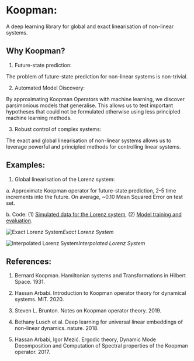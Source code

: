 # Koopman:
A deep learning library for global and exact linearisation of non-linear systems.

## Why Koopman?

1. Future-state prediction:

The problem of future-state prediction for non-linear systems is non-trivial.

2. Automated Model Discovery:

By approximating Koopman Operators with machine learning, we discover parsimonious
models that generalise. This allows us to test important hypotheses that could
not be formulated otherwise using less principled machine learning methods.

3. Robust control of complex systems:

The exact and global linearisation of non-linear systems allows us to leverage
powerful and principled methods for controlling linear systems.

## Examples:

1. Global linearisation of the Lorenz system:

  a. Approximate Koopman operator for future-state prediction, 2-5 time increments into the future. On average, ~0.10 Mean Squared Error on test set.

  b. Code: (1) [Simulated data for the Lorenz system](https://github.com/AidanRocke/Koopman/blob/main/Lorenz_system/simulated_data.py), (2) [Model training and evaluation](https://github.com/AidanRocke/Koopman/blob/main/Lorenz_system/lorenz_koopman.py).

![Exact Lorenz System](https://raw.githubusercontent.com/AidanRocke/Koopman/main/Lorenz_system/images/exact_lorenz.png)*Exact Lorenz System*

![Interpolated Lorenz System](https://raw.githubusercontent.com/AidanRocke/Koopman/main/Lorenz_system/images/approximate_lorenz.png)*Interpolated Lorenz System*

## References:

1. Bernard Koopman. Hamiltonian systems and Transformations in Hilbert Space. 1931.

2. Hassan Arbabi. Introduction to Koopman operator theory for dynamical systems. MIT. 2020.

3. Steven L. Brunton. Notes on Koopman operator theory. 2019.

4. Bethany Lusch et al. Deep learning for universal linear embeddings of non-linear dynamics. nature. 2018.

5. Hassan Arbabi, Igor Mezić. Ergodic theory, Dynamic Mode Decomposition and Computation of Spectral properties of the Koopman operator. 2017.  
